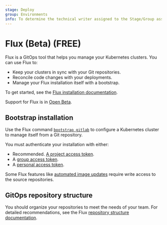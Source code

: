 ```yaml
---
stage: Deploy
group: Environments
info: To determine the technical writer assigned to the Stage/Group associated with this page, see https://about.gitlab.com/handbook/product/ux/technical-writing/#assignments
---
```


# Flux (Beta) **(FREE)**

Flux is a GitOps tool that helps you manage your Kubernetes clusters.
You can use Flux to:

- Keep your clusters in sync with your Git repositories.
- Reconcile code changes with your deployments.
- Manage your Flux installation itself with a bootstrap.

To get started, see the [Flux installation documentation](https://fluxcd.io/flux/installation).

Support for Flux is in [Open Beta](../../../../policy/alpha-beta-support.md#beta).

## Bootstrap installation

Use the Flux command [`bootstrap gitlab`](https://fluxcd.io/flux/installation/#gitlab-and-gitlab-enterprise)
to configure a Kubernetes cluster to manage itself from a Git repository.

You must authenticate your installation with either:

- Recommended. [A project access token](../../../project/settings/project_access_tokens.md).
- A [group access token](../../../group/settings/group_access_tokens.md).
- A [personal access token](../../../profile/personal_access_tokens.md).

Some Flux features like [automated image updates](https://fluxcd.io/flux/guides/image-update/) require
write access to the source repositories.

## GitOps repository structure

You should organize your repositories to meet the needs of your team. For detailed recommendations, see the Flux [repository structure documentation](https://fluxcd.io/flux/guides/repository-structure/).
